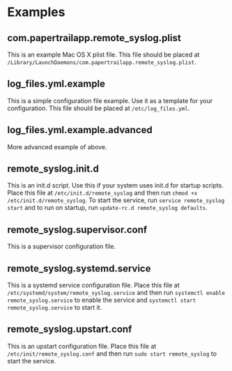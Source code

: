 # Examples

## com.papertrailapp.remote_syslog.plist

This is an example Mac OS X plist file.  This file should be placed at `/Library/LaunchDaemons/com.papertrailapp.remote_syslog.plist`.

## log_files.yml.example

This is a simple configuration file example.  Use it as a template for your configuration.  This file should be placed at `/etc/log_files.yml`.

## log_files.yml.example.advanced

More advanced example of above.

## remote_syslog.init.d

This is an init.d script.  Use this if your system uses init.d for startup scripts.  Place this file at `/etc/init.d/remote_syslog` and then run `chmod +x /etc/init.d/remote_syslog`.  To start the service, run `service remote_syslog start` and to run on startup, run `update-rc.d remote_syslog defaults`.

## remote_syslog.supervisor.conf

This is a supervisor configuration file.

## remote_syslog.systemd.service

This is a systemd service configuration file.  Place this file at `/etc/systemd/system/remote_syslog.service` and then run `systemctl enable remote_syslog.service` to enable the service and `systemctl start remote_syslog.service` to start it.

## remote_syslog.upstart.conf

This is an upstart configuration file.  Place this file at `/etc/init/remote_syslog.conf` and then run `sudo start remote_syslog` to start the service.
